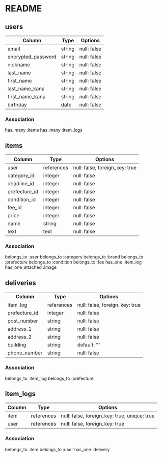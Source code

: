 # README


## users
| Column             | Type                | Options                 |
|--------------------|---------------------|-------------------------|
| email              | string              | null: false             |
| encrypted_password | string              | null: false             |
| nickname           | string              | null: false             |
| last_name          | string              | null: false             |
| first_name         | string              | null: false             |
| last_name_kana     | string              | null: false             |
| first_name_kana    | string              | null: false             |
| birthday           | date                | null: false             |


### Association
has_many :items
has_many :item_logs

## items
| Column             | Type                | Options                        |
|--------------------|---------------------|--------------------------------|
|user                |references           | null: false, foreign_key: true |
|category_id         |integer              | null: false                    |
|deadline_id         |integer              | null: false                    |
|prefecture_id       |integer              | null: false                    |
|condition_id        |integer              | null: false                    |
|fee_id              |integer              | null: false                    |
|price               |integer              | null: false                    |
|name                |string               | null: false                    |
|text                |text                 | null: false                    |

### Association
belongs_to :user 
belongs_to :category
belongs_to :brand
belongs_to :prefecture
belongs_to :condition
belongs_to :fee
has_one :item_log
has_one_attached :image

## deliveries

| Column             | Type                | Options                        |
|--------------------|---------------------|--------------------------------|
|item_log            | references          | null: false, foreign_key: true |
|prefecture_id       | integer             | null: false                    |
|post_number         | string              | null: false                    |
|address_1           | string              | null: false                    |
|address_2           | string              | null: false                    |
|building            | string              | default: ""                    |
|phone_number        | string              | null: false                    |

### Association
belongs_to :item_log 
belongs_to :prefecture



## item_logs
| Column             | Type                | Options                                      |
|--------------------|---------------------|----------------------------------------------|
|item                |references           | null: false, foreign_key: true, unique: true |
|user                |references           | null: false, foreign_key: true               |


### Association
belongs_to :item
belongs_to :user
has_one :delivery

